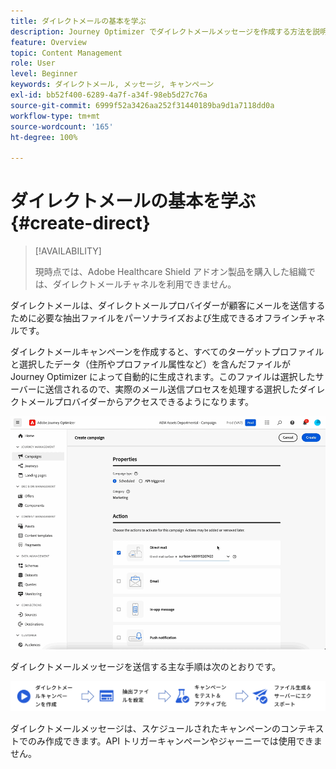 ```yaml
---
title: ダイレクトメールの基本を学ぶ
description: Journey Optimizer でダイレクトメールメッセージを作成する方法を説明します
feature: Overview
topic: Content Management
role: User
level: Beginner
keywords: ダイレクトメール, メッセージ, キャンペーン
exl-id: bb52f400-6289-4a7f-a34f-98eb5d27c76a
source-git-commit: 6999f52a3426aa252f31440189ba9d1a7118dd0a
workflow-type: tm+mt
source-wordcount: '165'
ht-degree: 100%

---
```


# ダイレクトメールの基本を学ぶ {#create-direct}

>[!AVAILABILITY]
>
>現時点では、Adobe Healthcare Shield アドオン製品を購入した組織では、ダイレクトメールチャネルを利用できません。
>

ダイレクトメールは、ダイレクトメールプロバイダーが顧客にメールを送信するために必要な抽出ファイルをパーソナライズおよび生成できるオフラインチャネルです。

ダイレクトメールキャンペーンを作成すると、すべてのターゲットプロファイルと選択したデータ（住所やプロファイル属性など）を含んだファイルが Journey Optimizer によって自動的に生成されます。このファイルは選択したサーバーに送信されるので、実際のメール送信プロセスを処理する選択したダイレクトメールプロバイダーからアクセスできるようになります。

![](../rn/assets/do-not-localize/gif-dm.gif)


ダイレクトメールメッセージを送信する主な手順は次のとおりです。

![](assets/dm-creation-process.png)

ダイレクトメールメッセージは、スケジュールされたキャンペーンのコンテキストでのみ作成できます。API トリガーキャンペーンやジャーニーでは使用できません。
